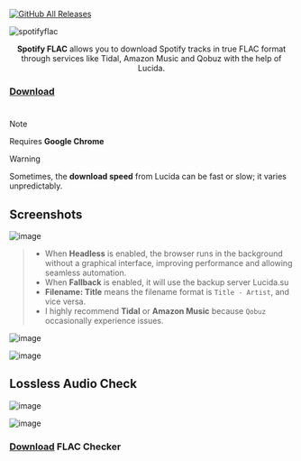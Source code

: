 [![GitHub All Releases](https://img.shields.io/github/downloads/afkarxyz/SpotifyFLAC/total?style=for-the-badge)](https://github.com/afkarxyz/SpotifyFLAC/releases)

![spotifyflac](https://github.com/user-attachments/assets/a11fde95-e756-4592-982f-b567d4a85f3c)

<div align="center">
<b>Spotify FLAC</b> allows you to download Spotify tracks in true FLAC format through services like Tidal, Amazon Music and Qobuz with the help of Lucida.
</div>

### [Download](https://github.com/afkarxyz/SpotifyFLAC/releases/download/v1.5/SpotifyFLAC.exe)

#

> [!NOTE]  
> Requires **Google Chrome**

> [!WARNING] 
Sometimes, the **download speed** from Lucida can be fast or slow; it varies unpredictably.

## Screenshots

![image](https://github.com/user-attachments/assets/c2057543-7f15-470e-beeb-2451a3764d15)

> - When **Headless** is enabled, the browser runs in the background without a graphical interface, improving performance and allowing seamless automation.
> - When **Fallback** is enabled, it will use the backup server Lucida.su
> - **Filename: Title** means the filename format is `Title - Artist`, and vice versa.
> - I highly recommend **Tidal** or **Amazon Music** because `Qobuz` occasionally experience issues.

![image](https://github.com/user-attachments/assets/75a61cef-05a8-4f2c-b40b-ba5d49885ffe)

![image](https://github.com/user-attachments/assets/84dfcfec-7c9d-4b5b-8624-3558cd3155be)

## Lossless Audio Check

![image](https://github.com/user-attachments/assets/d63b422d-0ea3-4307-850f-96c99d7eaa9a)

![image](https://github.com/user-attachments/assets/7649e6e1-d5d1-49b3-b83f-965d44651d05)

### [Download](https://github.com/afkarxyz/SpotifyFLAC/releases/download/v0/FLAC-Checker.zip) FLAC Checker
